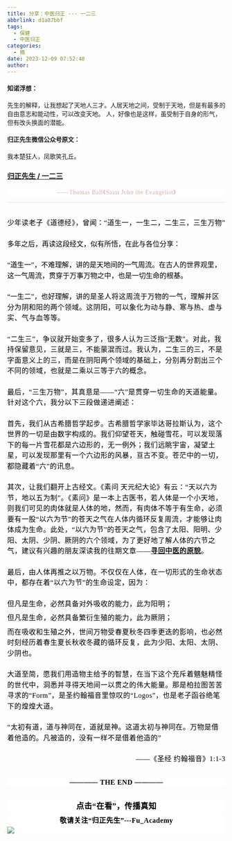 ```yaml
---
title: 分享：中医归正 --- 一二三
abbrlink: d1a87bbf
tags:
  - 保健
  - 中医归正
categories:
  - 摘
date: 2023-12-09 07:52:48
author:
---
```


#### 知诺浮想：

先生的解释，让我想起了天地人三才。人居天地之间，受制于天地，但是有最多的自由意志和能动性，可以改变天地。
人，好像也是这样，虽受制于自身的形气，但有改头换面的潜能。

#### 归正先生微信公众号原文：

我本楚狂人，凤歌笑孔丘。

<!-- more -->

###  [归正先生 / 一二三](https://mp.weixin.qq.com/s/GXejmgqz_ruaxD-McF5rug "跳转至原文")



<div class="rich_media_content ">
                    <section style="outline: 0px;font-family: system-ui, -apple-system, BlinkMacSystemFont, &quot;Helvetica Neue&quot;, &quot;PingFang SC&quot;, &quot;Hiragino Sans GB&quot;, &quot;Microsoft YaHei UI&quot;, &quot;Microsoft YaHei&quot;, Arial, sans-serif;letter-spacing: 0.544px;text-wrap: wrap;background-color: rgb(255, 255, 255);text-align: center;visibility: visible;margin-bottom: 0px;"><img class="rich_pages wxw-img" data-croporisrc="https://mmbiz.qlogo.cn/sz_mmbiz_jpg/zjaJCl7DLpWQxEYNAoTGzrAVibylCljYPYykdiaCEadibwUAgE5pZPDr4od0iao3U4b06ibUXWibN27yqZucAOFV0Ajg/0?wx_fmt=jpeg&amp;from=appmsg" data-cropx1="0" data-cropx2="1012" data-cropy1="0" data-cropy2="731.8615916955017" data-imgfileid="100002259" data-ratio="0.7223320158102767" data-type="jpeg" data-w="1012" style="letter-spacing: 0.578px;text-align: left;display: inline;width: 578px;height: auto !important;" data-src="https://mmbiz.qpic.cn/sz_mmbiz_jpg/zjaJCl7DLpWQxEYNAoTGzrAVibylCljYPKmOBO3cSJ0nR6gSqQsD4uxibUEW8KnOR51O11kUDf3DWiaHdB67nkOgQ/640?wx_fmt=jpeg"  /></section><section style="outline: 0px;font-family: system-ui, -apple-system, BlinkMacSystemFont, &quot;Helvetica Neue&quot;, &quot;PingFang SC&quot;, &quot;Hiragino Sans GB&quot;, &quot;Microsoft YaHei UI&quot;, &quot;Microsoft YaHei&quot;, Arial, sans-serif;letter-spacing: 0.544px;text-wrap: wrap;background-color: rgb(255, 255, 255);text-align: center;visibility: visible;margin-bottom: 8px;"><e style="color: rgb(26, 26, 26);font-family: -apple-system, BlinkMacSystemFont, &quot;Helvetica Neue&quot;, &quot;Segoe UI&quot;, Roboto, Arial, sans-serif;font-size: 14px;letter-spacing: normal;text-align: start;text-wrap: wrap;background-color: rgb(255, 255, 255);"><span style="color: rgb(215, 171, 169);font-family: 仿宋;font-size: 14px;letter-spacing: 0.544px;text-align: center;text-wrap: wrap;background-color: rgb(255, 255, 255);">——Thomas Ball《</span></e><e style="color: rgb(26, 26, 26);font-family: -apple-system, BlinkMacSystemFont, &quot;Helvetica Neue&quot;, &quot;Segoe UI&quot;, Roboto, Arial, sans-serif;font-size: 14px;letter-spacing: normal;text-align: start;text-wrap: wrap;background-color: rgb(255, 255, 255);"><e style="color: rgb(26, 26, 26);font-family: -apple-system, BlinkMacSystemFont, &quot;Helvetica Neue&quot;, &quot;Segoe UI&quot;, Roboto, Arial, sans-serif;font-size: 14px;letter-spacing: normal;text-align: start;text-wrap: wrap;background-color: rgb(255, 255, 255);"><span style="color: rgb(215, 171, 169);font-family: 仿宋;font-size: 14px;letter-spacing: 0.544px;text-align: center;text-wrap: wrap;background-color: rgb(255, 255, 255);">Saint John the Evangelist》</span></e></e></section><hr style="outline: 0px;font-family: system-ui, -apple-system, BlinkMacSystemFont, &quot;Helvetica Neue&quot;, &quot;PingFang SC&quot;, &quot;Hiragino Sans GB&quot;, &quot;Microsoft YaHei UI&quot;, &quot;Microsoft YaHei&quot;, Arial, sans-serif;letter-spacing: 0.544px;text-wrap: wrap;background-color: rgb(255, 255, 255);border-style: solid;border-right-width: 0px;border-bottom-width: 0px;border-left-width: 0px;border-color: rgba(0, 0, 0, 0.1);transform-origin: 0px 0px;transform: scale(1, 0.5);visibility: visible;"  /><p style="margin-bottom: 8px;outline: 0px;font-family: system-ui, -apple-system, BlinkMacSystemFont, &quot;Helvetica Neue&quot;, &quot;PingFang SC&quot;, &quot;Hiragino Sans GB&quot;, &quot;Microsoft YaHei UI&quot;, &quot;Microsoft YaHei&quot;, Arial, sans-serif;letter-spacing: 0.544px;text-wrap: wrap;background-color: rgb(255, 255, 255);line-height: 1.75em;margin-top: 32px;"><span style="text-align: left;letter-spacing: 0.034em;font-size: 12pt;font-family: 仿宋;color: black;">少年读老子《道德经》，曾闻：“道生一，</span><span style="text-align: left;letter-spacing: 0.034em;font-size: 12pt;font-family: 仿宋;color: black;">一生二</span><span style="text-align: left;letter-spacing: 0.034em;font-size: 12pt;font-family: 仿宋;color: black;">，</span><span style="text-align: left;letter-spacing: 0.034em;font-size: 12pt;font-family: 仿宋;color: black;">二生三</span><span style="text-align: left;letter-spacing: 0.034em;font-size: 12pt;font-family: 仿宋;color: black;">，</span><span style="text-align: left;letter-spacing: 0.034em;font-size: 12pt;font-family: 仿宋;color: black;">三生万物”</span><span style="text-align: left;letter-spacing: 0.034em;font-size: 12pt;font-family: 仿宋;color: black;"></span><br  /></p><section style="margin-left: 0in;text-align: left;direction: ltr;unicode-bidi: embed;word-break: normal;line-height: 1.75em;margin-top: 24px;margin-bottom: 24px;"><span style="font-size:12.0pt;font-family:仿宋;mso-ascii-font-family:
仿宋;mso-fareast-font-family:仿宋;mso-bidi-font-family:+mn-cs;mso-bidi-theme-font:
minor-bidi;color:black;mso-font-kerning:12.0pt;language:zh-CN;font-weight:normal;font-style:normal;mso-style-textfill-type:solid;mso-style-textfill-fill-color:
black;mso-style-textfill-fill-alpha:100.0%;"></span></section><section style="margin-left: 0in;text-align: left;direction: ltr;unicode-bidi: embed;word-break: normal;line-height: 1.75em;margin-top: 24px;margin-bottom: 24px;"><span style="font-size:12.0pt;font-family:仿宋;mso-ascii-font-family:
仿宋;mso-fareast-font-family:仿宋;mso-bidi-font-family:+mn-cs;mso-bidi-theme-font:
minor-bidi;color:black;mso-font-kerning:12.0pt;language:zh-CN;font-weight:normal;font-style:normal;mso-style-textfill-type:solid;mso-style-textfill-fill-color:
black;mso-style-textfill-fill-alpha:100.0%;">多年之后，再读这段经文，似有所悟，在此与各位分享：<br  /></span></section><section style="margin-left: 0in;text-align: left;direction: ltr;unicode-bidi: embed;word-break: normal;line-height: 1.75em;margin-top: 24px;margin-bottom: 24px;"><span style="font-size:12.0pt;font-family:仿宋;mso-ascii-font-family:
仿宋;mso-fareast-font-family:仿宋;mso-bidi-font-family:+mn-cs;mso-bidi-theme-font:
minor-bidi;color:black;mso-font-kerning:12.0pt;language:zh-CN;font-weight:normal;font-style:normal;mso-style-textfill-type:solid;mso-style-textfill-fill-color:
black;mso-style-textfill-fill-alpha:100.0%;">“道生一”，不难理解，讲的是天地间的一气周流。在古人的世界观里，这一气周流，贯穿于万事万物之中，也是一切生命的根基。<br  /></span></section><section style="margin-left: 0in;text-align: left;direction: ltr;unicode-bidi: embed;word-break: normal;line-height: 1.75em;margin-top: 24px;margin-bottom: 24px;"><span style="font-size:12.0pt;font-family:仿宋;mso-ascii-font-family:
仿宋;mso-fareast-font-family:仿宋;mso-bidi-font-family:+mn-cs;mso-bidi-theme-font:
minor-bidi;color:black;mso-font-kerning:12.0pt;language:zh-CN;font-weight:normal;font-style:normal;mso-style-textfill-type:solid;mso-style-textfill-fill-color:
black;mso-style-textfill-fill-alpha:100.0%;">“一生二”，也好理解，<span style="color: rgb(0, 0, 0);font-family: 仿宋;font-size: 16px;letter-spacing: 0.578px;text-align: left;text-wrap: wrap;">讲的是圣人将这周流于万物的一气，理解并区分为阴和阳的两个领域。这阴阳，可以象化为<span style="color: rgb(0, 0, 0);font-family: 仿宋;font-size: 16px;letter-spacing: 0.578px;text-align: left;text-wrap: wrap;">动与静、</span>寒与热、虚与实、气与血等等。</span></span></section><section style="margin-left: 0in;text-align: left;direction: ltr;unicode-bidi: embed;word-break: normal;line-height: 1.75em;margin-top: 24px;margin-bottom: 24px;"><span style="font-size:12.0pt;font-family:仿宋;mso-ascii-font-family:
仿宋;mso-fareast-font-family:仿宋;mso-bidi-font-family:+mn-cs;mso-bidi-theme-font:
minor-bidi;color:black;mso-font-kerning:12.0pt;language:zh-CN;font-weight:normal;font-style:normal;mso-style-textfill-type:solid;mso-style-textfill-fill-color:
black;mso-style-textfill-fill-alpha:100.0%;"><span style="color: rgb(0, 0, 0);font-family: 仿宋;font-size: 16px;letter-spacing: 0.578px;text-align: left;text-wrap: wrap;">“二生三”，争议就开始变多了，很多人认为三泛指“无数”。对此，我持保留意见，三就是三，不能蒙混而过。我认为，<span style="color: rgb(0, 0, 0);font-family: 仿宋;font-size: 16px;letter-spacing: 0.578px;text-align: left;text-wrap: wrap;">二生三的三，不是字面意义上的三，而是在阴阳两个领域的基础上，分别再分割出三个不同的领域，也就是二乘以三等于六的概念。</span><br  /></span></span></section><section style="margin-left: 0in;text-align: left;direction: ltr;unicode-bidi: embed;word-break: normal;line-height: 1.75em;margin-top: 24px;margin-bottom: 24px;"><span style="font-size:12.0pt;font-family:仿宋;mso-ascii-font-family:
仿宋;mso-fareast-font-family:仿宋;mso-bidi-font-family:+mn-cs;mso-bidi-theme-font:
minor-bidi;color:black;mso-font-kerning:12.0pt;language:zh-CN;font-weight:normal;font-style:normal;mso-style-textfill-type:solid;mso-style-textfill-fill-color:
black;mso-style-textfill-fill-alpha:100.0%;"><span style="color: rgb(0, 0, 0);font-family: 仿宋;font-size: 16px;letter-spacing: 0.578px;text-align: left;text-wrap: wrap;"><span style="color: rgb(0, 0, 0);font-family: 仿宋;font-size: 16px;letter-spacing: 0.578px;text-align: left;text-wrap: wrap;">最后，“三生万物”，其<span style="color: rgb(0, 0, 0);font-family: 仿宋;font-size: 16px;letter-spacing: 0.578px;text-align: left;text-wrap: wrap;">真意是——“六”是贯穿一切生命的天道能量。针对这个六，我分以下三段做递进阐述：</span></span></span></span></section><section style="margin-left: 0in;text-align: left;direction: ltr;unicode-bidi: embed;word-break: normal;line-height: 1.75em;margin-top: 24px;margin-bottom: 24px;"><span style="font-size:12.0pt;font-family:仿宋;mso-ascii-font-family:
仿宋;mso-fareast-font-family:仿宋;mso-bidi-font-family:+mn-cs;mso-bidi-theme-font:
minor-bidi;color:black;mso-font-kerning:12.0pt;language:zh-CN;font-weight:normal;font-style:normal;mso-style-textfill-type:solid;mso-style-textfill-fill-color:
black;mso-style-textfill-fill-alpha:100.0%;"><span style="color: rgb(0, 0, 0);font-family: 仿宋;font-size: 16px;letter-spacing: 0.578px;text-align: left;text-wrap: wrap;"><span style="color: rgb(0, 0, 0);font-family: 仿宋;font-size: 16px;letter-spacing: 0.578px;text-align: left;text-wrap: wrap;"><span style="color: rgb(0, 0, 0);font-family: 仿宋;font-size: 16px;letter-spacing: 0.578px;text-align: left;text-wrap: wrap;"></span><span style="color: rgb(0, 0, 0);font-family: 仿宋;font-size: 16px;letter-spacing: 0.578px;text-align: left;text-wrap: wrap;">首先，我们从古希腊哲学起步。古希腊哲学家毕达哥拉斯认为，这个世界的一切是由数字构成的。我们仰望苍天，触碰<span style="color: rgb(0, 0, 0);font-family: 仿宋;font-size: 16px;letter-spacing: 0.578px;text-align: left;text-wrap: wrap;">雪花，可以发现落下的每一片雪花都是六边形的，无一例外；我们远眺宇宙，凝望土星，可以发现那里有一个六边形的风暴，亘古不变。苍茫中的一切，都隐藏着“六”的讯息。</span></span></span></span></span></section><section style="margin-left: 0in;text-align: left;direction: ltr;unicode-bidi: embed;word-break: normal;line-height: 1.75em;margin-top: 24px;margin-bottom: 24px;"><span style="font-size:12.0pt;font-family:仿宋;mso-ascii-font-family:
仿宋;mso-fareast-font-family:仿宋;mso-bidi-font-family:+mn-cs;mso-bidi-theme-font:
minor-bidi;color:black;mso-font-kerning:12.0pt;language:zh-CN;font-weight:normal;font-style:normal;mso-style-textfill-type:solid;mso-style-textfill-fill-color:
black;mso-style-textfill-fill-alpha:100.0%;"><span style="color: rgb(0, 0, 0);font-family: 仿宋;font-size: 16px;letter-spacing: 0.578px;text-align: left;text-wrap: wrap;"><span style="color: rgb(0, 0, 0);font-family: 仿宋;font-size: 16px;letter-spacing: 0.578px;text-align: left;text-wrap: wrap;"><span style="color: rgb(0, 0, 0);font-family: 仿宋;font-size: 16px;letter-spacing: 0.578px;text-align: left;text-wrap: wrap;">其次，让我们翻开上古经文。《素问 天元纪大论》有云：“</span></span></span></span><span style="font-size:12.0pt;font-family:仿宋;mso-ascii-font-family:
仿宋;mso-fareast-font-family:仿宋;mso-bidi-font-family:+mn-cs;mso-bidi-theme-font:
minor-bidi;color:black;mso-font-kerning:12.0pt;language:zh-CN;font-weight:normal;font-style:normal;mso-style-textfill-type:solid;mso-style-textfill-fill-color:
black;mso-style-textfill-fill-alpha:100.0%;"><span style="color: rgb(0, 0, 0);font-family: 仿宋;font-size: 16px;letter-spacing: 0.578px;text-align: left;text-wrap: wrap;"><span style="color: rgb(0, 0, 0);font-family: 仿宋;font-size: 16px;letter-spacing: 0.578px;text-align: left;text-wrap: wrap;">天以六为节，地以五为制”。《素问》是一本上古医书，若人体是一个小天地，则我们可见的肉体就是人体的地，然而，有肉体不等于有生命，必须要有一股“<span style="color: rgb(0, 0, 0);font-family: 仿宋;font-size: 16px;letter-spacing: 0.578px;text-align: left;text-wrap: wrap;">以六为节”的苍天之气在人体内循环反复周流，才能够让肉体成为生命。此处，“以六为节”的苍天之气，包含了<span style="color: rgb(0, 0, 0);font-family: 仿宋;font-size: 16px;letter-spacing: 0.578px;text-align: left;text-wrap: wrap;">太阳、</span><span style="color: rgb(0, 0, 0);font-family: 仿宋;font-size: 16px;letter-spacing: 0.578px;text-align: left;text-wrap: wrap;">阳明、</span><span style="color: rgb(0, 0, 0);font-family: 仿宋;font-size: 16px;letter-spacing: 0.578px;text-align: left;text-wrap: wrap;">少</span><span style="color: rgb(0, 0, 0);font-family: 仿宋;font-size: 16px;letter-spacing: 0.578px;text-align: left;text-wrap: wrap;">阳、</span><span style="color: rgb(0, 0, 0);font-family: 仿宋;font-size: 16px;letter-spacing: 0.578px;text-align: left;text-wrap: wrap;">太阴、</span><span style="color: rgb(0, 0, 0);font-family: 仿宋;font-size: 16px;letter-spacing: 0.578px;text-align: left;text-wrap: wrap;">少阴、厥阴的六个领域，为了更好地了解人体的六节之气，</span>建议有兴趣的朋友深读我的往期文章——<a target="_blank" href="http://mp.weixin.qq.com/s?__biz=MzI5NzQzMzY5NQ==&amp;mid=2247484187&amp;idx=1&amp;sn=37762f4c4d6f399252837286d9d1bc0a&amp;chksm=ecb46c2bdbc3e53dc8c38e55d7350d8f09cef9d1ad520e6d882618c5285543d93f04c46b86b5&amp;scene=21#wechat_redirect" textvalue="寻回中医的原貌" linktype="text" imgurl="" imgdata="null" data-itemshowtype="0" tab="innerlink" data-linktype="2"><strong>寻回中医的原貌</strong></a>。</span></span></span></span></section><section style="margin-left: 0in;text-align: left;direction: ltr;unicode-bidi: embed;word-break: normal;line-height: 1.75em;margin-top: 24px;margin-bottom: 24px;"><span style="font-size:12.0pt;font-family:仿宋;mso-ascii-font-family:
仿宋;mso-fareast-font-family:仿宋;mso-bidi-font-family:+mn-cs;mso-bidi-theme-font:
minor-bidi;color:black;mso-font-kerning:12.0pt;language:zh-CN;font-weight:normal;font-style:normal;mso-style-textfill-type:solid;mso-style-textfill-fill-color:
black;mso-style-textfill-fill-alpha:100.0%;"><span style="color: rgb(0, 0, 0);font-family: 仿宋;font-size: 16px;letter-spacing: 0.578px;text-align: left;text-wrap: wrap;"><span style="color: rgb(0, 0, 0);font-family: 仿宋;font-size: 16px;letter-spacing: 0.578px;text-align: left;text-wrap: wrap;"><span style="color: rgb(0, 0, 0);font-family: 仿宋;font-size: 16px;letter-spacing: 0.578px;text-align: left;text-wrap: wrap;">最后，由人体再推之以万物。不仅仅在人体，在一切形式的生命状态中，都存在着“以六为节”的生命设定，因为：</span></span></span></span></section><p style="margin-left: 0in;text-align: left;direction: ltr;unicode-bidi: embed;word-break: normal;line-height: 1.75em;margin-top: 24px;margin-bottom: 8px;"><span style="font-size:12.0pt;font-family:仿宋;mso-ascii-font-family:
仿宋;mso-fareast-font-family:仿宋;mso-bidi-font-family:+mn-cs;mso-bidi-theme-font:
minor-bidi;color:black;mso-font-kerning:12.0pt;language:zh-CN;font-weight:normal;font-style:normal;mso-style-textfill-type:solid;mso-style-textfill-fill-color:
black;mso-style-textfill-fill-alpha:100.0%;"><span style="color: rgb(0, 0, 0);font-family: 仿宋;font-size: 16px;letter-spacing: 0.578px;text-align: left;text-wrap: wrap;"><span style="color: rgb(0, 0, 0);font-family: 仿宋;font-size: 16px;letter-spacing: 0.578px;text-align: left;text-wrap: wrap;"><span style="color: rgb(0, 0, 0);font-family: 仿宋;font-size: 16px;letter-spacing: 0.578px;text-align: left;text-wrap: wrap;">但凡是生命，必然具备对外吸收的能力，此为阳明；</span></span></span></span></p><section style="margin-left: 0in;text-align: left;direction: ltr;unicode-bidi: embed;word-break: normal;line-height: 1.75em;margin-bottom: 8px;margin-top: 8px;"><span style="font-size:12.0pt;font-family:仿宋;mso-ascii-font-family:
仿宋;mso-fareast-font-family:仿宋;mso-bidi-font-family:+mn-cs;mso-bidi-theme-font:
minor-bidi;color:black;mso-font-kerning:12.0pt;language:zh-CN;font-weight:normal;font-style:normal;mso-style-textfill-type:solid;mso-style-textfill-fill-color:
black;mso-style-textfill-fill-alpha:100.0%;"><span style="color: rgb(0, 0, 0);font-family: 仿宋;font-size: 16px;letter-spacing: 0.578px;text-align: left;text-wrap: wrap;"><span style="color: rgb(0, 0, 0);font-family: 仿宋;font-size: 16px;letter-spacing: 0.578px;text-align: left;text-wrap: wrap;"><span style="color: rgb(0, 0, 0);font-family: 仿宋;font-size: 16px;letter-spacing: 0.578px;text-align: left;text-wrap: wrap;">但凡是生命，必然具备繁衍生殖的能力，此为厥阴；</span></span></span></span></section><p style="margin-left: 0in;text-align: left;direction: ltr;unicode-bidi: embed;word-break: normal;line-height: 1.75em;margin-bottom: 24px;margin-top: 8px;"><span style="font-size:12.0pt;font-family:仿宋;mso-ascii-font-family:
仿宋;mso-fareast-font-family:仿宋;mso-bidi-font-family:+mn-cs;mso-bidi-theme-font:
minor-bidi;color:black;mso-font-kerning:12.0pt;language:zh-CN;font-weight:normal;font-style:normal;mso-style-textfill-type:solid;mso-style-textfill-fill-color:
black;mso-style-textfill-fill-alpha:100.0%;"><span style="color: rgb(0, 0, 0);font-family: 仿宋;font-size: 16px;letter-spacing: 0.578px;text-align: left;text-wrap: wrap;"><span style="color: rgb(0, 0, 0);font-family: 仿宋;font-size: 16px;letter-spacing: 0.578px;text-align: left;text-wrap: wrap;"><span style="color: rgb(0, 0, 0);font-family: 仿宋;font-size: 16px;letter-spacing: 0.578px;text-align: left;text-wrap: wrap;">而在吸收和生殖之外，世间万物受春夏秋冬四季更迭的影响，也必然时刻经历着春生夏长秋收冬藏的循环反复，此为少阳、太阳、太阴、少阴也。</span></span></span></span></p><p style="margin-left: 0in;text-align: left;direction: ltr;unicode-bidi: embed;word-break: normal;line-height: 1.75em;margin-bottom: 24px;margin-top: 8px;"><span style="font-size:12.0pt;font-family:仿宋;mso-ascii-font-family:
仿宋;mso-fareast-font-family:仿宋;mso-bidi-font-family:+mn-cs;mso-bidi-theme-font:
minor-bidi;color:black;mso-font-kerning:12.0pt;language:zh-CN;font-weight:normal;font-style:normal;mso-style-textfill-type:solid;mso-style-textfill-fill-color:
black;mso-style-textfill-fill-alpha:100.0%;"><span style="color: rgb(0, 0, 0);font-family: 仿宋;font-size: 16px;letter-spacing: 0.578px;text-align: left;text-wrap: wrap;"><span style="color: rgb(0, 0, 0);font-family: 仿宋;font-size: 16px;letter-spacing: 0.578px;text-align: left;text-wrap: wrap;"><span style="color: rgb(0, 0, 0);font-family: 仿宋;font-size: 16px;letter-spacing: 0.578px;text-align: left;text-wrap: wrap;">大道至简，愿我们用造物主给予的智慧，在当下这个充斥着魑魅精怪的世代中，洞悉并寻得天地间一以贯之的伟大能量。那是柏拉图苦苦寻求的“Form”，是圣约翰福音里惊叹的“Logos”，也是老子函谷绝笔下的煌煌大道。</span></span></span></span></p><p style="margin-left: 0in;text-align: left;direction: ltr;unicode-bidi: embed;word-break: normal;line-height: 1.75em;margin-bottom: 24px;margin-top: 8px;"><span style="font-size:12.0pt;font-family:仿宋;mso-ascii-font-family:
仿宋;mso-fareast-font-family:仿宋;mso-bidi-font-family:+mn-cs;mso-bidi-theme-font:
minor-bidi;color:black;mso-font-kerning:12.0pt;language:zh-CN;font-weight:normal;font-style:normal;mso-style-textfill-type:solid;mso-style-textfill-fill-color:
black;mso-style-textfill-fill-alpha:100.0%;"><span style="color: rgb(0, 0, 0);font-family: 仿宋;font-size: 16px;letter-spacing: 0.578px;text-align: left;text-wrap: wrap;"><span style="color: rgb(0, 0, 0);font-family: 仿宋;font-size: 16px;letter-spacing: 0.578px;text-align: left;text-wrap: wrap;">“太初有道，道与神同在，道就是神。这道太初与神同在。万物是借着他造的。凡被造的，没有一样不是借着他造的”</span></span></span></p><section style="margin-left: 0in;text-align: right;direction: ltr;unicode-bidi: embed;word-break: normal;line-height: 1.75em;margin-top: 8px;margin-bottom: 32px;"><span style="font-size:12.0pt;font-family:仿宋;mso-ascii-font-family:
仿宋;mso-fareast-font-family:仿宋;mso-bidi-font-family:+mn-cs;mso-bidi-theme-font:
minor-bidi;color:black;mso-font-kerning:12.0pt;language:zh-CN;font-weight:normal;font-style:normal;mso-style-textfill-type:solid;mso-style-textfill-fill-color:
black;mso-style-textfill-fill-alpha:100.0%;"><span style="color: rgb(0, 0, 0);font-family: 仿宋;font-size: 16px;letter-spacing: 0.578px;text-align: left;text-wrap: wrap;"><span style="color: rgb(0, 0, 0);font-family: 仿宋;font-size: 16px;letter-spacing: 0.578px;text-align: left;text-wrap: wrap;">——《圣经 约翰福音》1:1-3<br  /></span></span></span></section><section style="margin-top: 16px;margin-bottom: 32px;outline: 0px;font-family: system-ui, -apple-system, BlinkMacSystemFont, &quot;Helvetica Neue&quot;, &quot;PingFang SC&quot;, &quot;Hiragino Sans GB&quot;, &quot;Microsoft YaHei UI&quot;, &quot;Microsoft YaHei&quot;, Arial, sans-serif;letter-spacing: 0.544px;text-wrap: wrap;color: rgb(34, 34, 34);background-color: rgb(255, 255, 255);text-align: center;"><strong style="outline: 0px;"><span style="outline: 0px;color: rgb(0, 0, 0);font-family: 仿宋;font-size: 16px;">———— THE&nbsp;END ————</span></strong></section>
					<section style="margin-top: 20px;margin-bottom: 5px;outline: 0px;max-width: 100%;font-family: -apple-system, BlinkMacSystemFont, &quot;Helvetica Neue&quot;, &quot;PingFang SC&quot;, &quot;Hiragino Sans GB&quot;, &quot;Microsoft YaHei UI&quot;, &quot;Microsoft YaHei&quot;, Arial, sans-serif;letter-spacing: 0.544px;white-space: normal;font-size: 16px;min-height: 1em;color: rgb(62, 62, 62);text-align: center;line-height: 1.75em;background-color: rgb(255, 255, 255);box-sizing: border-box !important;overflow-wrap: break-word !important;"><strong style="outline: 0px;max-width: 100%;box-sizing: border-box !important;overflow-wrap: break-word !important;"><span style="outline: 0px;max-width: 100%;font-size: 18px;color: rgb(0, 0, 0);font-family: 仿宋;letter-spacing: 0.5px;box-sizing: border-box !important;overflow-wrap: break-word !important;">点击“在看”，传播真知</span></strong></section><section style="margin-top: 5px;margin-bottom: 5px;outline: 0px;max-width: 100%;font-family: -apple-system, BlinkMacSystemFont, &quot;Helvetica Neue&quot;, &quot;PingFang SC&quot;, &quot;Hiragino Sans GB&quot;, &quot;Microsoft YaHei UI&quot;, &quot;Microsoft YaHei&quot;, Arial, sans-serif;letter-spacing: 0.544px;white-space: normal;font-size: 16px;min-height: 1em;color: rgb(62, 62, 62);text-align: center;line-height: 1.75em;background-color: rgb(255, 255, 255);box-sizing: border-box !important;overflow-wrap: break-word !important;"><strong style="outline: 0px;max-width: 100%;box-sizing: border-box !important;overflow-wrap: break-word !important;"><span style="outline: 0px;max-width: 100%;font-size: 18px;color: rgb(0, 0, 0);font-family: 仿宋;letter-spacing: 0.5px;box-sizing: border-box !important;overflow-wrap: break-word !important;"><strong style="outline: 0px;max-width: 100%;color: rgb(62, 62, 62);font-size: 16px;box-sizing: border-box !important;overflow-wrap: break-word !important;"><span style="outline: 0px;max-width: 100%;color: rgb(0, 0, 0);box-sizing: border-box !important;overflow-wrap: break-word !important;">敬请关注“归正先生”---Fu_Academy</span></strong></span></strong><img style="clear: both; display: block; margin:auto;" src="https://mmbiz.qpic.cn/mmbiz_png/zjaJCl7DLpVKRC65ufmbGmuW2lHdBt8icKFOokwHAzd5D6xDM99b8ia0dpnR1FQzd8V0tIIcy5FARc5VjdZVhmUA/640?wx_fmt=png" /></section>
                </div>
